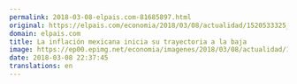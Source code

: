 ```yaml
---
permalink: 2018-03-08-elpais.com-81685897.html
original: https://elpais.com/economia/2018/03/08/actualidad/1520533325_488653.html#?ref=rss&format=simple&link=link
domain: elpais.com
title: La inflación mexicana inicia su trayectoria a la baja
image: https://ep00.epimg.net/economia/imagenes/2018/03/08/actualidad/1520533325_488653_1520535165_rrss_normal.jpg
date: 2018-03-08 22:37:45
translations: en
---
```


